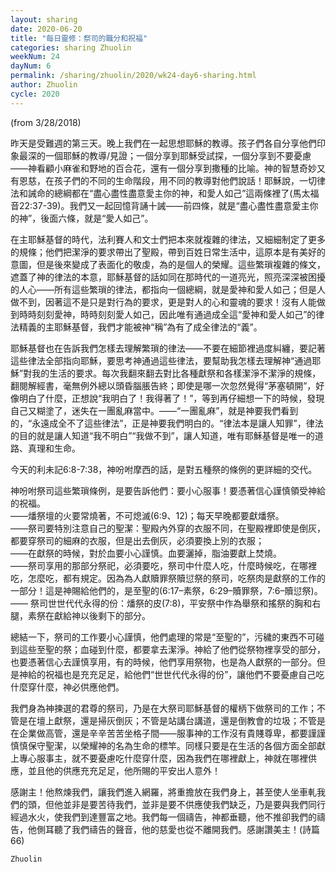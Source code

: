 ```yaml
---
layout: sharing
date: 2020-06-20
title: "每日靈修：祭司的職分和祝福"
categories: sharing Zhuolin
weekNum: 24
dayNum: 6
permalink: /sharing/zhuolin/2020/wk24-day6-sharing.html
author: Zhuolin
cycle: 2020
---
```

(from 3/28/2018)

昨天是受難週的第三天。晚上我們在一起思想耶穌的教導。孩子們各自分享他們印象最深的一個耶穌的教導/見證；一個分享到耶穌受試探，一個分享到不要憂慮——神看顧小麻雀和野地的百合花，還有一個分享到撒種的比喻。神的智慧奇妙又有恩慈，在孩子們的不同的生命階段，用不同的教導對他們說話！耶穌說，一切律法和誡命的總綱都在“盡心盡性盡意愛主你的神，和愛人如己”這兩條裡了(馬太福音22:37-39)。我們又一起回憶背誦十誡——前四條，就是“盡心盡性盡意愛主你的神”，後面六條，就是“愛人如己”。  

在主耶穌基督的時代，法利賽人和文士們把本來就複雜的律法，又細細制定了更多的規條；他們把潔淨的要求帶出了聖殿，帶到百姓日常生活中，這原本是有美好的意圖，但是後來變成了表面化的敬虔，為的是個人的榮耀。這些繁瑣複雜的條文，遮蓋了神的律法的本意，耶穌基督的話如同在那時代的一道亮光，照亮深深被困擾的人心——所有這些繁瑣的律法，都指向一個總綱，就是愛神和愛人如己；但是人做不到，因著這不是只是對行為的要求，更是對人的心和靈魂的要求！沒有人能做到時時刻刻愛神，時時刻刻愛人如己，因此唯有通過成全這“愛神和愛人如己”的律法精義的主耶穌基督，我們才能被神“稱”為有了成全律法的“義”。  

耶穌基督也在告訴我們怎樣去理解繁瑣的律法——不要在細節裡過度糾纏，要記著這些律法全部指向耶穌，要思考神通過這些律法，要幫助我怎樣去理解神“通過耶穌”對我的生活的要求。每次我翻來翻去對比各種獻祭和各樣潔淨不潔淨的規條，翻閱解經書，毫無例外總以頭昏腦脹告終；即使是哪一次忽然覺得“茅塞頓開”，好像明白了什麼，正想說“我明白了！我得著了！”，等到再仔細想一下的時候，發現自己又糊塗了，迷失在一團亂麻當中。——“一團亂麻”，就是神要我們看到的，“永遠成全不了這些律法”，正是神要我們明白的。“律法本是讓人知罪”，律法的目的就是讓人知道“我不明白”“我做不到”，讓人知道，唯有耶穌基督是唯一的道路、真理和生命。  

今天的利未記6:8-7:38，神吩咐摩西的話，是對五種祭的條例的更詳細的交代。  

神吩咐祭司這些繁瑣條例，是要告訴他們：要小心服事！要憑著信心謹慎領受神給的祝福。  
——燔祭壇的火要常燒著，不可熄滅(6:9、12)；每天早晚都要獻燔祭。  
——祭司要特別注意自己的聖潔：聖殿內外穿的衣服不同，在聖殿裡即使是倒灰，都要穿祭司的細麻的衣服，但是出去倒灰，必須要換上別的衣服；  
——在獻祭的時候，對於血要小心謹慎。血要灑掉，脂油要獻上焚燒。  
——祭司享用的那部分祭祀，必須要吃，祭司中什麼人吃，什麼時候吃，在哪裡吃，怎麼吃，都有規定。因為為人獻贖罪祭贖愆祭的祭司，吃祭肉是獻祭的工作的一部分！這是神賜給他們的，是至聖的(6:17–素祭，6:29–贖罪祭，7:6–贖愆祭)。  
—— 祭司世世代代永得的份：燔祭的皮(7:8)，平安祭中作為舉祭和搖祭的胸和右腿，素祭在獻給神以後剩下的部分。  

總結一下，祭司的工作要小心謹慎，他們處理的常是“至聖的”，污穢的東西不可碰到這些至聖的祭；血碰到什麼，都要拿去潔淨。神給了他們從祭物裡享受的部分，也要憑著信心去謹慎享用，有的時候，他們享用祭物，也是為人獻祭的一部分。但是神給的祝福也是充充足足，給他們“世世代代永得的份”，讓他們不要憂慮自己吃什麼穿什麼，神必供應他們。  

我們身為神揀選的君尊的祭司，乃是在大祭司耶穌基督的權柄下做祭司的工作；不管是在壇上獻祭，還是掃灰倒灰；不管是站講台講道，還是倒教會的垃圾；不管是在企業做高管，還是辛辛苦苦坐格子間——服事神的工作沒有貴賤尊卑，都要謹謹慎慎保守聖潔，以榮耀神的名為生命的標竿。同樣只要是在生活的各個方面全部獻上專心服事主，就不要憂慮吃什麼穿什麼，因為我們在哪裡獻上，神就在哪裡供應，並且他的供應充充足足，他所賜的平安出人意外！  

感謝主！他熬煉我們，讓我們進入網羅，將重擔放在我們身上，甚至使人坐車軋我們的頭，但他並非是要苦待我們，並非是要不供應使我們缺乏，乃是要與我們同行經過水火，使我們到達豐富之地。我們每一個禱告，神都垂聽，他不推卻我們的禱告，他側耳聽了我們禱告的聲音，他的慈愛也從不離開我們。感謝讚美主！(詩篇66)  

`Zhuolin`  
